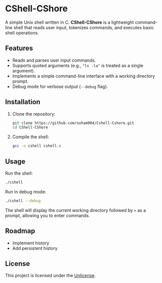 # CShell-CShore

A simple Unix shell written in C. **CShell-CShore** is a lightweight command-line shell that reads user input, tokenizes commands, and executes basic shell operations.

## Features
- Reads and parses user input commands.
- Supports quoted arguments (e.g., `"ls -la"` is treated as a single argument).
- Implements a simple command-line interface with a working directory prompt.
- Debug mode for verbose output (`--debug` flag).

## Installation
1. Clone the repository:
   ```sh
   git clone https://github.com/soham004/Cshell-Cshore.git
   cd CShell-CShore
   ```
2. Compile the shell:
   ```sh
   gcc -o cshell cshell.c
   ```

## Usage
Run the shell:
```sh
./cshell
```

Run in debug mode:
```sh
./cshell --debug
```

The shell will display the current working directory followed by `>` as a prompt, allowing you to enter commands.


## Roadmap
- Implement history
- Add persistent history

## License
This project is licensed under the [Unlicense](https://unlicense.org).

